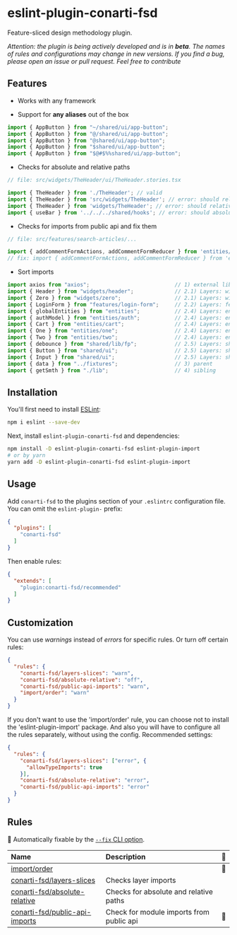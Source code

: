 # eslint-plugin-conarti-fsd

Feature-sliced design methodology plugin.

_Attention: the plugin is being actively developed and is in **beta**.
The names of rules and configurations may change in new versions.
If you find a bug, please open an issue or pull request.
Feel free to contribute_

## Features

- Works with any framework

- Support for **any aliases** out of the box

```javascript
import { AppButton } from "~/shared/ui/app-button";
import { AppButton } from "@/shared/ui/app-button";
import { AppButton } from "@shared/ui/app-button";
import { AppButton } from "$shared/ui/app-button";
import { AppButton } from "$@#$%%shared/ui/app-button";
```

- Checks for absolute and relative paths

```javascript
// file: src/widgets/TheHeader/ui/TheHeader.stories.tsx

import { TheHeader } from './TheHeader'; // valid
import { TheHeader } from 'src/widgets/TheHeader'; // error: should relative
import { TheHeader } from 'widgets/TheHeader'; // error: should relative
import { useBar } from '../../../shared/hooks'; // error: should absolute
```

- Checks for imports from public api and fix them

```javascript
// file: src/features/search-articles/...

import { addCommentFormActions, addCommentFormReducer } from 'entities/Article/model/file.ts'; // error
// fix: import { addCommentFormActions, addCommentFormReducer } from 'entities/Article';
```

- Sort imports

```javascript
import axios from "axios";                           // 1) external libs
import { Header } from "widgets/header";             // 2.1) Layers: widgets
import { Zero } from "widgets/zero";                 // 2.1) Layers: widget 
import { LoginForm } from "features/login-form";     // 2.2) Layers: features
import { globalEntities } from "entities";           // 2.4) Layers: entities
import { authModel } from "entities/auth";           // 2.4) Layers: entities
import { Cart } from "entities/cart";                // 2.4) Layers: entities 
import { One } from "entities/one";                  // 2.4) Layers: entities 
import { Two } from "entities/two";                  // 2.4) Layers: entities
import { debounce } from "shared/lib/fp";            // 2.5) Layers: shared
import { Button } from "shared/ui";                  // 2.5) Layers: shared
import { Input } from "shared/ui";                   // 2.5) Layers: shared
import { data } from "../fixtures";                  // 3) parent
import { getSmth } from "./lib";                     // 4) sibling
```

## Installation

You'll first need to install [ESLint](https://eslint.org/):

```sh
npm i eslint --save-dev
```

Next, install `eslint-plugin-conarti-fsd` and dependencies:

```sh
npm install -D eslint-plugin-conarti-fsd eslint-plugin-import
# or by yarn
yarn add -D eslint-plugin-conarti-fsd eslint-plugin-import
```

## Usage

Add `conarti-fsd` to the plugins section of your `.eslintrc` configuration file. You can omit the `eslint-plugin-`
prefix:

```json
{
  "plugins": [
    "conarti-fsd"
  ]
}
```

Then enable rules:

```json
{
  "extends": [
    "plugin:conarti-fsd/recommended"
  ]
}
```

## Customization

You can use _warnings_ instead of _errors_ for specific rules. Or turn off certain rules:

```json
{
  "rules": {
    "conarti-fsd/layers-slices": "warn",
    "conarti-fsd/absolute-relative": "off",
    "conarti-fsd/public-api-imports": "warn",
    "import/order": "warn"
  }
}
```

If you don't want to use the 'import/order' rule, you can choose not to install the 'eslint-plugin-import' package.
And also you will have to configure all the rules separately, without using the config.
Recommended settings:
```json
{
  "rules": {
    "conarti-fsd/layers-slices": ["error", { 
      "allowTypeImports": true
    }],
    "conarti-fsd/absolute-relative": "error",
    "conarti-fsd/public-api-imports": "error"
  }
}
```

## Rules

🔧 Automatically fixable by the [`--fix` CLI option](https://eslint.org/docs/user-guide/command-line-interface#--fix).

| Name | Description | 🔧 |
| :----------------------------------------------------- | :--------------------------------------- | :- |
| [import/order](rules/import-order/README.md)             | | 🔧 |
| [conarti-fsd/layers-slices](rules/layers-slices/README.md)           | Checks layer imports | |
| [conarti-fsd/absolute-relative](rules/absolute-relative/README.md)             | Checks for absolute and relative paths | |
| [conarti-fsd/public-api-imports](rules/public-api-imports/README.md) | Check for module imports from public api | 🔧 |
